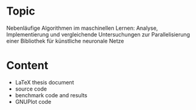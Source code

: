 # Topic
Nebenläufige Algorithmen im maschinellen Lernen: Analyse, Implementierung und vergleichende Untersuchungen zur Parallelisierung einer Bibliothek für künstliche neuronale Netze

# Content
- LaTeX thesis document
- source code
- benchmark code and results
- GNUPlot code
